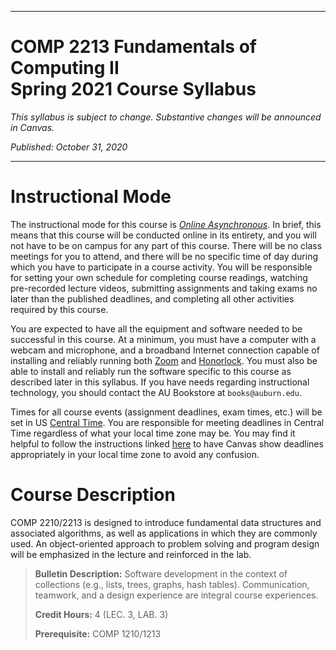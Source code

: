 
---

# COMP 2213 Fundamentals of Computing II <br> Spring 2021 Course Syllabus

*This syllabus is subject to change. Substantive changes will be announced in Canvas.*

*Published: October 31, 2020*

---

# Instructional Mode

The instructional mode for this course is 
[*Online Asynchronous*](http://auburn.edu/academic/provost/AU_Spring21_Modalities.pdf).
 In brief, this means that this course will be conducted online in its
entirety, and you will not have to be on campus for any part of this course.
There will be no class meetings for you to attend, and there will be no
specific time of day during which you have to participate in a course
activity. You will be responsible for setting your own schedule for completing
course readings, watching pre-recorded lecture videos, submitting assignments
and taking exams no later than the published deadlines, and completing all
other activities required by this course.

You are expected to have all the equipment and software needed to be
successful in this course. At a minimum, you must have a computer with a
webcam and microphone, and a broadband Internet connection capable of
installing and reliably running both
[Zoom](https://support.zoom.us/hc/en-us/articles/201362023-System-requirements-for-Windows-macOS-and-Linux)
and [Honorlock](https://honorlock.com/support/). You must also be able to
install and reliably run the software specific to this course as described
later in this syllabus. If you have needs regarding instructional technology,
you should contact the AU Bookstore at `books@auburn.edu`.

Times for all course events (assignment deadlines, exam times, etc.) will be
set in US [Central Time](https://www.timeanddate.com/time/zones/ct). You are
responsible for meeting deadlines in Central Time regardless of what your
local time zone may be. You may find it helpful to follow the instructions
linked
[here](https://community.canvaslms.com/t5/Student-Guide/How-do-I-set-a-time-zone-in-my-user-account-as-a-student/ta-p/414)
to have Canvas show deadlines appropriately in your local time zone to avoid
any confusion.



# Course Description

COMP 2210/2213 is designed to introduce fundamental data structures and associated
algorithms, as well as applications in which they are commonly used. An
object-oriented approach to problem solving and program design will be
emphasized in the lecture and reinforced in the lab.

>**Bulletin Description:** Software development in the context of collections (e.g., lists, trees, graphs, hash tables). Communication, teamwork, and a design experience are integral course experiences.
>
>**Credit Hours:** 4 (LEC. 3, LAB. 3)
>
>**Prerequisite:** COMP 1210/1213


